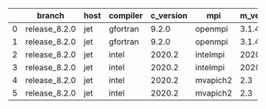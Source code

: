 |    | branch        | host   | compiler   | c_version   | mpi      | m_version   | o_g   | os    | build   | u_pass   | u_fail   | s_pass   | s_fail   | e_pass   | e_fail   |   nuopc_pass |   nuopc_fail | artifacts_hash                                                                                             | modified            |
|----|---------------|--------|------------|-------------|----------|-------------|-------|-------|---------|----------|----------|----------|----------|----------|----------|--------------|--------------|------------------------------------------------------------------------------------------------------------|---------------------|
|  0 | release_8.2.0 | jet    | gfortran   | 9.2.0       | openmpi  | 3.1.4       | O     | Linux | Pass    | 8926     | 0        | 49       | 0        | 80       | 0        |           50 |            0 | [artifacts](https://github.com/esmf-org/esmf-test-artifacts/tree/377a4904571fd995d9efd6bef04d9b668ced8f1c) | 02/28/2022_23:17:48 |
|  1 | release_8.2.0 | jet    | gfortran   | 9.2.0       | openmpi  | 3.1.4       | g     | Linux | Pass    | 8926     | 0        | 49       | 0        | 80       | 0        |           50 |            0 | [artifacts](https://github.com/esmf-org/esmf-test-artifacts/tree/bfc920cc0db44f576501112bf120089074443db4) | 02/28/2022_23:17:48 |
|  2 | release_8.2.0 | jet    | intel      | 2020.2      | intelmpi | 2020.2      | O     | Linux | Pass    | fail     | fail     | fail     | fail     | fail     | fail     |            0 |            0 | [artifacts](https://github.com/esmf-org/esmf-test-artifacts/tree/6aa42627743ab6fd8834193e68a93d940300ae97) | 02/28/2022_23:17:48 |
|  3 | release_8.2.0 | jet    | intel      | 2020.2      | intelmpi | 2020.2      | g     | Linux | Pass    | fail     | fail     | fail     | fail     | fail     | fail     |            0 |            0 | [artifacts](https://github.com/esmf-org/esmf-test-artifacts/tree/2c3df9f5566bfbcb095d6b6954eb414c6739ae04) | 02/28/2022_23:17:48 |
|  4 | release_8.2.0 | jet    | intel      | 2020.2      | mvapich2 | 2.3         | O     | Linux | Pass    | 8926     | 0        | 49       | 0        | 80       | 0        |           44 |            6 | [artifacts](https://github.com/esmf-org/esmf-test-artifacts/tree/d88f8d458737dd123b06d1cdc98fa24606989fab) | 02/28/2022_23:17:48 |
|  5 | release_8.2.0 | jet    | intel      | 2020.2      | mvapich2 | 2.3         | g     | Linux | Pass    | 8926     | 0        | 49       | 0        | 80       | 0        |           44 |            6 | [artifacts](https://github.com/esmf-org/esmf-test-artifacts/tree/80e0fb634e8df4f3b0ea9fe1a429d98a9fcbf12a) | 02/28/2022_23:17:48 |